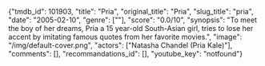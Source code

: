 {"tmdb_id": 101903, "title": "Pria", "original_title": "Pria", "slug_title": "pria", "date": "2005-02-10", "genre": [""], "score": "0.0/10", "synopsis": "To meet the boy of her dreams, Pria a 15 year-old South-Asian girl, tries to lose her accent by imitating famous quotes from her favorite movies.", "image": "/img/default-cover.png", "actors": ["Natasha Chandel (Pria Kale)"], "comments": [], "recommandations_id": [], "youtube_key": "notfound"}